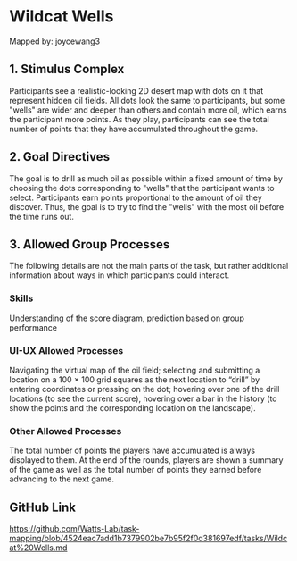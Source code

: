 # Wildcat Wells

Mapped by: joycewang3 

## 1. Stimulus Complex 
Participants see a realistic-looking 2D desert map with dots on it that represent hidden oil fields. All dots look the same to participants, but some "wells" are wider and deeper than others and contain more oil, which earns the participant more points. As they play, participants can see the total number of points that they have accumulated throughout the game.

## 2. Goal Directives 
The goal is to drill as much oil as possible within a fixed amount of time by choosing the dots corresponding to "wells" that the participant wants to select. Participants earn points proportional to the amount of oil they discover. Thus, the goal is to try to find the "wells" with the most oil before the time runs out.

## 3. Allowed Group Processes
The following details are not the main parts of the task, but rather additional information about ways in which participants could interact.

### Skills 
Understanding of the score diagram, prediction based on group performance

### UI-UX Allowed Processes
Navigating the virtual map of the oil field; selecting and submitting a location on a 100 × 100 grid squares as the next location to “drill” by entering coordinates or pressing on the dot; hovering over one of the drill locations (to see the current score), hovering over a bar in the history (to show the points and the corresponding location on the landscape).

### Other Allowed Processes
The total number of points the players have accumulated is always displayed to them. At the end of the rounds, players are shown a summary of the game as well as the total number of points they earned before advancing to the next game.

## GitHub Link 
https://github.com/Watts-Lab/task-mapping/blob/4524eac7add1b7379902be7b95f2f0d381697edf/tasks/Wildcat%20Wells.md
